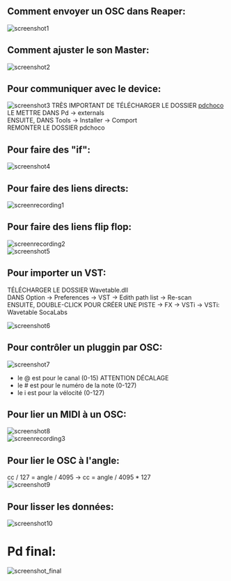 ## Comment envoyer un OSC dans Reaper:
![screenshot1](https://github.com/Jadoooooou/582-531-COURS4-GR2/blob/main/COMPREHENSION_medias/screenshot1.png)   
## Comment ajuster le son Master:
![screenshot2](https://github.com/Jadoooooou/582-531-COURS4-GR2/blob/main/COMPREHENSION_medias/screenshot2.png)
## Pour communiquer avec le device:   
![screenshot3](https://github.com/Jadoooooou/582-531-COURS4-GR2/blob/main/COMPREHENSION_medias/screenshot3.png)
TRÈS IMPORTANT DE TÉLÉCHARGER LE DOSSIER [pdchoco](https://codeberg.org/thomasofredericks/pdchoco)      
LE METTRE DANS Pd -> externals  
ENSUITE, DANS Tools -> Installer -> Comport   
REMONTER LE DOSSIER pdchoco   
## Pour faire des "if":   
![screenshot4](https://github.com/Jadoooooou/582-531-COURS4-GR2/blob/main/COMPREHENSION_medias/screenshot4.png)   
## Pour faire des liens directs:   
![screenrecording1](https://github.com/Jadoooooou/582-531-COURS4-GR2/blob/main/COMPREHENSION_medias/screenrecording1.gif)  
## Pour faire des liens flip flop:   
![screenrecording2](https://github.com/Jadoooooou/582-531-COURS4-GR2/blob/main/COMPREHENSION_medias/screenrecording2.gif)   
![screenshot5](https://github.com/Jadoooooou/582-531-COURS4-GR2/blob/main/COMPREHENSION_medias/screenshot5.png)   
## Pour importer un VST:   
TÉLÉCHARGER LE DOSSIER Wavetable.dll    
DANS Option -> Preferences -> VST -> Edith path list -> Re-scan   
ENSUITE, DOUBLE-CLICK POUR CRÉER UNE PISTE -> FX -> VSTi -> VSTi: Wavetable SocaLabs   
   
![screenshot6](https://github.com/Jadoooooou/582-531-COURS4-GR2/blob/main/COMPREHENSION_medias/screenshot6.png)   
## Pour contrôler un pluggin par OSC:   
![screenshot7](https://github.com/Jadoooooou/582-531-COURS4-GR2/blob/main/COMPREHENSION_medias/screenshot7.png)  
* le @ est pour le canal (0-15) ATTENTION DÉCALAGE   
* le # est pour le numéro de la note (0-127)   
* le i est pour la vélocité (0-127)   
## Pour lier un MIDI à un OSC:   
![screenshot8](https://github.com/Jadoooooou/582-531-COURS4-GR2/blob/main/COMPREHENSION_medias/screenshot8.png)  
![screenrecording3](https://github.com/Jadoooooou/582-531-COURS4-GR2/blob/main/COMPREHENSION_medias/screenrecording3.gif)  
## Pour lier le OSC à l'angle:   
cc / 127 = angle / 4095 -> cc = angle / 4095 * 127     
![screenshot9](https://github.com/Jadoooooou/582-531-COURS4-GR2/blob/main/COMPREHENSION_medias/screenshot9.png)  
## Pour lisser les données:   
![screenshot10](https://github.com/Jadoooooou/582-531-COURS4-GR2/blob/main/COMPREHENSION_medias/screenshot10.png)  
# Pd final:   
![screenshot_final](https://github.com/Jadoooooou/582-531-COURS4-GR2/blob/main/COMPREHENSION_medias/screnshot_final.png)  

